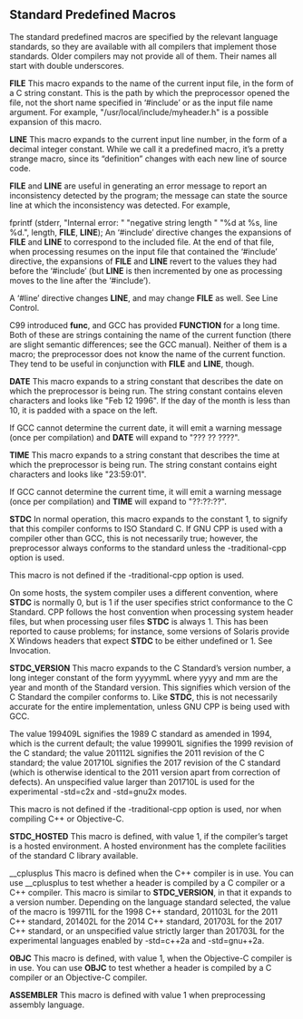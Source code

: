 ## Standard Predefined Macros
The standard predefined macros are specified by the relevant language standards, so they are available with all compilers that implement those standards. Older compilers may not provide all of them. Their names all start with double underscores.

__FILE__
This macro expands to the name of the current input file, in the form of a C string constant. This is the path by which the preprocessor opened the file, not the short name specified in ‘#include’ or as the input file name argument. For example, "/usr/local/include/myheader.h" is a possible expansion of this macro.

__LINE__
This macro expands to the current input line number, in the form of a decimal integer constant. While we call it a predefined macro, it’s a pretty strange macro, since its “definition” changes with each new line of source code.

__FILE__ and __LINE__ are useful in generating an error message to report an inconsistency detected by the program; the message can state the source line at which the inconsistency was detected. For example,

fprintf (stderr, "Internal error: "
                 "negative string length "
                 "%d at %s, line %d.",
         length, __FILE__, __LINE__);
An ‘#include’ directive changes the expansions of __FILE__ and __LINE__ to correspond to the included file. At the end of that file, when processing resumes on the input file that contained the ‘#include’ directive, the expansions of __FILE__ and __LINE__ revert to the values they had before the ‘#include’ (but __LINE__ is then incremented by one as processing moves to the line after the ‘#include’).

A ‘#line’ directive changes __LINE__, and may change __FILE__ as well. See Line Control.

C99 introduced __func__, and GCC has provided __FUNCTION__ for a long time. Both of these are strings containing the name of the current function (there are slight semantic differences; see the GCC manual). Neither of them is a macro; the preprocessor does not know the name of the current function. They tend to be useful in conjunction with __FILE__ and __LINE__, though.

__DATE__
This macro expands to a string constant that describes the date on which the preprocessor is being run. The string constant contains eleven characters and looks like "Feb 12 1996". If the day of the month is less than 10, it is padded with a space on the left.

If GCC cannot determine the current date, it will emit a warning message (once per compilation) and __DATE__ will expand to "??? ?? ????".

__TIME__
This macro expands to a string constant that describes the time at which the preprocessor is being run. The string constant contains eight characters and looks like "23:59:01".

If GCC cannot determine the current time, it will emit a warning message (once per compilation) and __TIME__ will expand to "??:??:??".

__STDC__
In normal operation, this macro expands to the constant 1, to signify that this compiler conforms to ISO Standard C. If GNU CPP is used with a compiler other than GCC, this is not necessarily true; however, the preprocessor always conforms to the standard unless the -traditional-cpp option is used.

This macro is not defined if the -traditional-cpp option is used.

On some hosts, the system compiler uses a different convention, where __STDC__ is normally 0, but is 1 if the user specifies strict conformance to the C Standard. CPP follows the host convention when processing system header files, but when processing user files __STDC__ is always 1. This has been reported to cause problems; for instance, some versions of Solaris provide X Windows headers that expect __STDC__ to be either undefined or 1. See Invocation.

__STDC_VERSION__
This macro expands to the C Standard’s version number, a long integer constant of the form yyyymmL where yyyy and mm are the year and month of the Standard version. This signifies which version of the C Standard the compiler conforms to. Like __STDC__, this is not necessarily accurate for the entire implementation, unless GNU CPP is being used with GCC.

The value 199409L signifies the 1989 C standard as amended in 1994, which is the current default; the value 199901L signifies the 1999 revision of the C standard; the value 201112L signifies the 2011 revision of the C standard; the value 201710L signifies the 2017 revision of the C standard (which is otherwise identical to the 2011 version apart from correction of defects). An unspecified value larger than 201710L is used for the experimental -std=c2x and -std=gnu2x modes.

This macro is not defined if the -traditional-cpp option is used, nor when compiling C++ or Objective-C.

__STDC_HOSTED__
This macro is defined, with value 1, if the compiler’s target is a hosted environment. A hosted environment has the complete facilities of the standard C library available.

__cplusplus
This macro is defined when the C++ compiler is in use. You can use __cplusplus to test whether a header is compiled by a C compiler or a C++ compiler. This macro is similar to __STDC_VERSION__, in that it expands to a version number. Depending on the language standard selected, the value of the macro is 199711L for the 1998 C++ standard, 201103L for the 2011 C++ standard, 201402L for the 2014 C++ standard, 201703L for the 2017 C++ standard, or an unspecified value strictly larger than 201703L for the experimental languages enabled by -std=c++2a and -std=gnu++2a.

__OBJC__
This macro is defined, with value 1, when the Objective-C compiler is in use. You can use __OBJC__ to test whether a header is compiled by a C compiler or an Objective-C compiler.

__ASSEMBLER__
 This macro is defined with value 1 when preprocessing assembly language.
